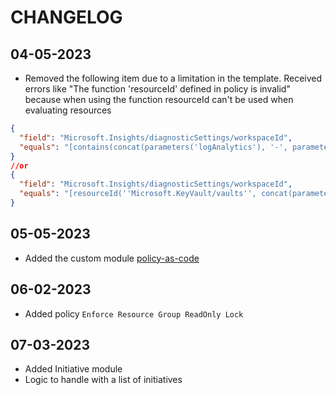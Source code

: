 # CHANGELOG

## 04-05-2023

- Removed the following item due to a limitation in the template. Received errors like "The function 'resourceId' defined in policy is invalid" because when using the function resourceId can't be used when evaluating resources

```json
{
  "field": "Microsoft.Insights/diagnosticSettings/workspaceId",
  "equals": "[contains(concat(parameters('logAnalytics'), '-', parameters('environment')))]"
}
//or
{
  "field": "Microsoft.Insights/diagnosticSettings/workspaceId",
  "equals": "[resourceId(''Microsoft.KeyVault/vaults'', concat(parameters('logAnalytics'), '-', parameters('environment')))]"
}
```

## 05-05-2023

- Added the custom module [policy-as-code](https://registry.terraform.io/modules/gettek/policy-as-code/azurerm/latest)

## 06-02-2023

- Added policy `Enforce Resource Group ReadOnly Lock`

## 07-03-2023

- Added Initiative module
- Logic to handle with a list of initiatives
